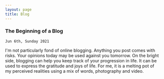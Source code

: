 ```yaml
---
layout: page
title: Blog
---
```


### The Beginning of a Blog

`Jun 6th, Sunday 2021`

I'm not particularly fond of online blogging. Anything you post comes with risks. Your opinions today may be used against you tomorrow. On the bright side, blogging can help you keep track of your progression in life. It can be used to express the gratitude and joys of life. For me, it is a melting pot of my perceived realities using a mix of words, photography and video.
